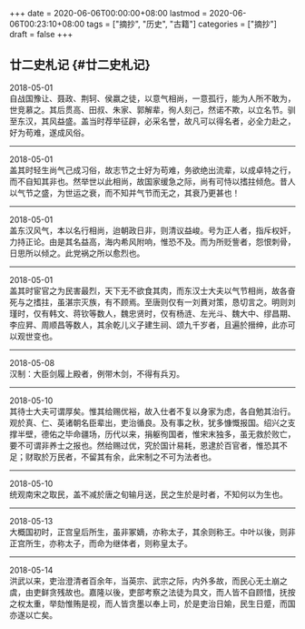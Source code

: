 +++
date = 2020-06-06T00:00:00+08:00
lastmod = 2020-06-06T00:23:10+08:00
tags = ["摘抄", "历史", "古籍"]
categories = ["摘抄"]
draft = false
+++

## 廿二史札记 {#廿二史札记}

2018-05-01  
自战国豫让、聂政、荆轲、侯嬴之徒，以意气相尚，一意孤行，能为人所不敢为，世竞慕之。其后贯高、田叔、朱家、郭解辈，徇人刻己，然诺不欺，以立名节。驯至东汉，其风益盛。盖当时荐举征辟，必采名誉，故凡可以得名者，必全力赴之，好为苟难，遂成风俗。  

---

2018-05-01  
盖其时轻生尚气己成习俗，故志节之士好为苟难，务欲绝出流辈，以成卓特之行，而不自知其非也。然举世以此相尚，故国家缓急之际，尚有可恃以搘拄倾危。昔人以气节之盛，为世运之衰，而不知并气节而无之，其衰乃更甚也！  

---

2018-05-01  
盖东汉风气，本以名行相尚，迨朝政日非，则清议益峻。号为正人者，指斥权奸，力持正论。由是其名益高，海内希风附响，惟恐不及。而为所贬訾者，怨恨刺骨，日思所以倾之。此党祸之所以愈烈也。  

---

2018-05-01  
盖其时宦官之为民害最烈，天下无不欲食其肉，而东汉士大夫以气节相尚，故各奋死与之搘拄，虽湛宗灭族，有不顾焉。至唐则仅有一刘蕡对策，恳切言之。明则刘瑾时，仅有韩文、蒋钦等数人，魏忠贤时，仅有杨涟、左光斗、魏大中、缪昌期、李应昇、周顺昌等数人，其余乾儿义子建生祠、颂九千岁者，且遍於搢绅，此亦可以观世变也。  

---

2018-05-08  
汉制：大臣剑履上殿者，例带木剑，不得有兵刃。  

---

2018-05-10  
其待士大夫可谓厚矣。惟其给赐优裕，故入仕者不复以身家为虑，各自勉其治行。观於真、仁、英诸朝名臣辈出，吏治循良。及有事之秋，犹多慷慨报国。绍兴之支撑半壁，德佑之毕命疆场，历代以来，捐躯徇国者，惟宋末独多，虽无救於败亡，要不可谓非养士之报也。然给赐过优，究於国计易耗，恩逮於百官者，惟恐其不足；财取於万民者，不留其有余，此宋制之不可为法者也。  

---

2018-05-10  
统观南宋之取民，盖不减於唐之旬输月送，民之生於是时者，不知何以为生也。  

---

2018-05-13  
大概国初时，正宫皇后所生，虽非冢嫡，亦称太子，其余则称王。中叶以後，则非正宫所生，亦称太子，而命为继体者，则称皇太子。  

---

2018-05-14  
洪武以来，吏治澄清者百余年，当英宗、武宗之际，内外多故，而民心无土崩之虞，由吏鲜贪残故也。嘉隆以後，吏部考察之法徒为具文，而人皆不自顾惜，抚按之权太重，举劾惟贿是视，而人皆贪墨以奉上司，於是吏治日媮，民生日蹙，而国亦遂以亡矣。
